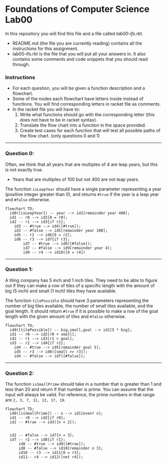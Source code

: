 # Foundations of Computer Science Lab00

In this repository you will find this file and a file called _lab00-ifs.rkt_.
- README.md (the file you are currently reading) contains all the instructions for this assignment.
- lab00-ifs.rkt is the file that you will put all your answers in. It also contains some comments and code snippets that you should read through.

### Instructions
- For each question, you will be given a function description and a flowchart.
- Some of the nodes each flowchart have letters inside instead of functions. You will find corresponding letters in racket file as comments.
- In the racket file you will have to:
  1. Write what functions should go with the corresponding letter (this does not have to be in racket syntax).
  2. Translate the flow chart into a function in the space provided.
  3. Create test cases for each function that will test all possible paths of the flow chart. (only questions 0 and 1)

---
### Question 0:
Often, we think that all years that are multiples of 4 are leap years, but this is not exactly true.
- Years that are multiples of 100 but not 400 are not leap years.

The function `isLeapYear` should have a single parameter representing a year (positive integer greater than 0), and returns `#true` if the year is a leap year and `#false` otherwise.

```mermaid
flowchart TD;
  id0([isLeapYear]) -- year --> id1[remainder year 400];
  id1 -- r0 --> id2[0 = r0];
  id2 -- r1 --> id3{if r1};
    id3 -- #true --> id4([#true]);
    id3 -- #false --> id5[remainder year 100];
    id5 -- r2 --> id6[0 = r2];
    id6 -- r3 --> id7{if r3};
        id7 -- #true --> id8([#false]);
        id7 -- #false --> id9[remainder year 4];
        id9 -- r4 --> id10([0 = r4])
```

---
### Question 1:
A tiling company has 5 inch and 1 inch tiles. They need to be able to figure out if they can make a row of tiles of a specific length with the amount of big (5 inch) and small (1 inch) tiles they have available.

The function `tilePossible` should have 3 parameters representing the number of big tiles available, the number of small tiles available, and the goal length. It should return `#true` if it is possible to make a row of the goal length with the given amount of tiles and `#false` otherwise.

```mermaid
flowchart TD;
  id0([tilePossible]) -- big,small,goal --> id1[5 * big];
  id1 -- r0 --> id2[r0 + small];
  id2 -- r1 --> id3[r1 > goal];
  id3 -- r2 --> id4{if r2};
    id4 -- #true --> id5[remainder goal 5];
    id5 -- r3 --> id6([small >= r3]);
    id4 -- #false --> id7([#false]);
```
---
### Question 2:
The function `isSmallPrime` should take in a number that is greater than 1 and less than 20 and return if that number is prime. You can assume that the input will always be valid. For reference, the prime numbers in that range are `2, 3, 7, 11, 13, 17, 19`.

```mermaid
flowchart TD;
  id0([isSmallPrime]) -- n --> id1[even? n];
  id1 -- r0 --> id2{if r0};
  id2 -- #true --> id3([n = 2]);


  id2 -- #false --> id7[n = 3];
  id7 -- r2 --> id8{if r1};
      id8 -- #true --> id9([#true]);
      id8 -- #false --> id10[remainder n 3];
      id10 -- r3 --> id11[0 = r3];
      id11-- r4 --> id12([not r4]);
```
